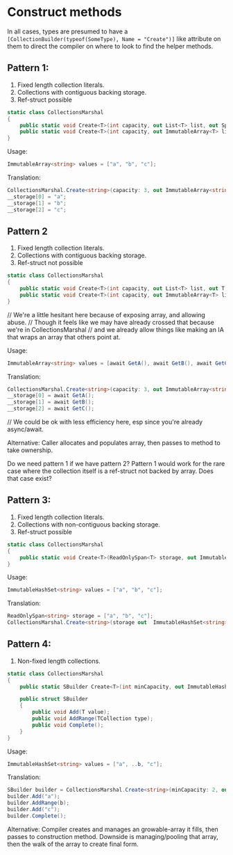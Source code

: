 # Construct methods

In all cases, types are presumed to have a `[CollectionBuilder(typeof(SomeType), Name = "Create")]` like attribute on them to direct the compiler on where to look to find the helper methods.

## Pattern 1:

1. Fixed length collection literals.
2. Collections with contiguous backing storage.
3. Ref-struct possible

```c#
static class CollectionsMarshal
{
    public static void Create<T>(int capacity, out List<T> list, out Span<T> storage); 
    public static void Create<T>(int capacity, out ImmutableArray<T> list, out Span<T> storage);
}
```

Usage:

```c#
ImmutableArray<string> values = ["a", "b", "c"];
```

Translation:

```c#
CollectionsMarshal.Create<string>(capacity: 3, out ImmutableArray<string> values, out Span<T> __storage);
__storage[0] = "a";
__storage[1] = "b";
__storage[2] = "c";
```

## Pattern 2

1. Fixed length collection literals.
2. Collections with contiguous backing storage.
3. Ref-struct not possible

```c#
static class CollectionsMarshal
{
    public static void Create<T>(int capacity, out List<T> list, out T[] storage); 
    public static void Create<T>(int capacity, out ImmutableArray<T> list, out T[] storage);
}
```

// We're a little hesitant here because of exposing array, and allowing abuse.
// Though it feels like we may have already crossed that because we're in CollectionsMarshal
// and we already allow things like making an IA that wraps an array that others point at.

Usage:

```c#
ImmutableArray<string> values = [await GetA(), await GetB(), await GetC()];
```

Translation:

```c#
CollectionsMarshal.Create<string>(capacity: 3, out ImmutableArray<string> values, out T[] __storage);
__storage[0] = await GetA();
__storage[1] = await GetB();
__storage[2] = await GetC();
```

// We could be ok with less efficiency here, esp since you're already async/await.


Alternative: Caller allocates and populates array, then passes to method to take ownership.

Do we need pattern 1 if we have pattern 2?  Pattern 1 would work for the rare case where the collection itself is a ref-struct not backed by array.  Does that case exist?

## Pattern 3:

1. Fixed length collection literals.
2. Collections with non-contiguous backing storage.
3. Ref-struct possible

```c#
static class CollectionsMarshal
{
    public static void Create<T>(ReadOnlySpan<T> storage, out ImmutableHashSet<T> set); 
}
```

Usage:

```c#
ImmutableHashSet<string> values = ["a", "b", "c"];
```

Translation:

```c#
ReadOnlySpan<string> storage = ["a", "b", "c"];
CollectionsMarshal.Create<string>(storage out  ImmutableHashSet<string> values);
```

## Pattern 4:

1. Non-fixed length collections.

```c#
static class CollectionsMarshal
{
    public static SBuilder Create<T>(int minCapacity, out ImmutableHashSet<T> set);

    public struct SBuilder
    {
        public void Add(T value);
        public void AddRange(TCollection type);
        public void Complete();
    }
}
```

Usage:

```c#
ImmutableHashSet<string> values = ["a", ..b, "c"];
```

Translation:

```c#
SBuilder builder = CollectionsMarshal.Create<string>(minCapacity: 2, out ImmutableHashSet<string> values);
builder.Add("a");
builder.AddRange(b);
builder.Add("c");
builder.Complete();
```

Alternative: Compiler creates and manages an growable-array it fills, then passes to construction method.  Downside is managing/pooling that array, then the walk of the array to create final form.